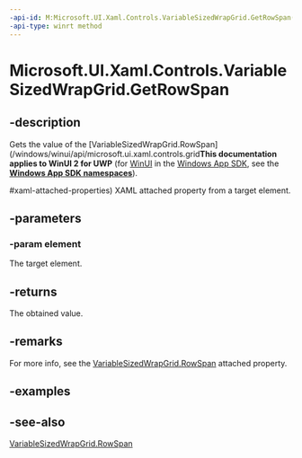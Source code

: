 ```yaml
---
-api-id: M:Microsoft.UI.Xaml.Controls.VariableSizedWrapGrid.GetRowSpan(Microsoft.UI.Xaml.UIElement)
-api-type: winrt method
---
```


<!-- Method syntax
public int GetRowSpan(Windows.UI.Xaml.UIElement element)
-->

# Microsoft.UI.Xaml.Controls.VariableSizedWrapGrid.GetRowSpan

## -description
Gets the value of the [VariableSizedWrapGrid.RowSpan](/windows/winui/api/microsoft.ui.xaml.controls.grid**This documentation applies to WinUI 2 for UWP** (for [WinUI](/windows/apps/winui/winui3/) in the [Windows App SDK](/windows/apps/windows-app-sdk/), see the **[Windows App SDK namespaces](/windows/windows-app-sdk/api/winrt/)**).

#xaml-attached-properties) XAML attached property from a target element.

## -parameters
### -param element
The target element.

## -returns
The obtained value.

## -remarks
For more info, see the [VariableSizedWrapGrid.RowSpan](/windows/winui/api/microsoft.ui.xaml.controls.grid#xaml-attached-properties) attached property.

## -examples

## -see-also
[VariableSizedWrapGrid.RowSpan](/windows/winui/api/microsoft.ui.xaml.controls.grid#xaml-attached-properties)
